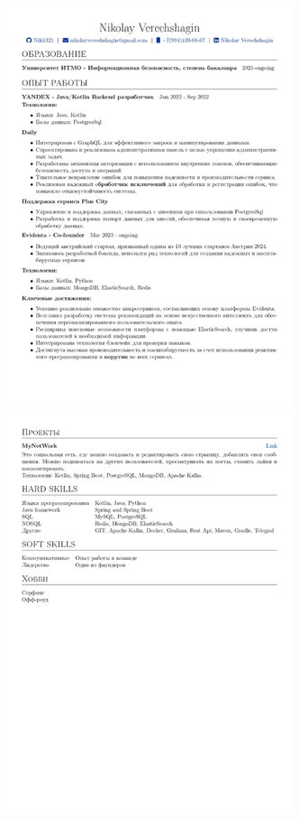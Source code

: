 ![alt text](https://github.com/Nikii321/CV/blob/main/VerechshaginNikolyCv_1.jpg)
![alt text](https://github.com/Nikii321/CV/blob/main/VerechshaginNikolyCv_2.jpg)

